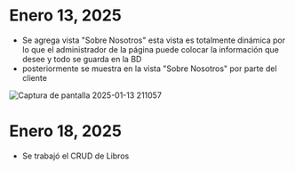 # Enero 13,  2025
- Se agrega vista "Sobre Nosotros" esta vista es totalmente dinámica por lo que el administrador de la página puede colocar la información que desee y todo se guarda en la BD
- posteriormente se muestra en la vista "Sobre Nosotros" por parte del cliente
  
![Captura de pantalla 2025-01-13 211057](https://github.com/user-attachments/assets/0e5776b1-3ebf-4c6d-b441-fe2331d7c805)

# Enero 18, 2025
- Se trabajó el CRUD de Libros
